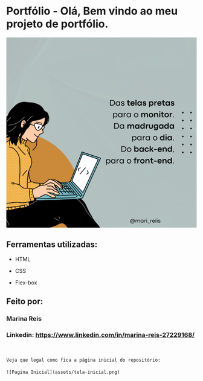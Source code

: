# Portfólio - Olá, Bem vindo ao meu projeto de portfólio.

![image](https://github.com/marireis/portifolio-mreis/blob/main/assets/image.png?raw=true)

## Ferramentas utilizadas:

* HTML

* CSS

* Flex-box

## Feito por:

### Marina Reis

### Linkedin: https://www.linkedin.com/in/marina-reis-27229168/

```


Veja que legal como fica a página inicial do repositório:

![Pagina Inicial](assets/tela-inicial.png)

